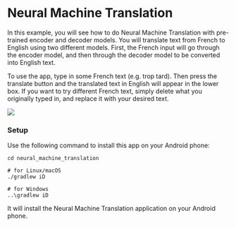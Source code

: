 # Neural Machine Translation

In this example, you will see how to do Neural Machine Translation with pre-trained
encoder and decoder models. You
will translate text from French to English using two different models. First, the French input will
go through the encoder model, and then through the decoder model to be converted into English text.

To use the app, type in some French text (e.g. trop tard). Then press the translate button and the translated text
in English will appear in the lower box. If you want to try different French text, simply delete
what you originally typed in, and replace it with your desired text.

![](https://resources.djl.ai/demo/pytorch/android/neural_machine_translation/NMTexample1.png)


### Setup
Use the following command to install this app on your Android phone:

```
cd neural_machine_translation

# for Linux/macOS
./gradlew iD

# for Windows
..\gradlew iD
```

It will install the Neural Machine Translation application on your Android phone.
